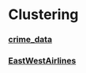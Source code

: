 # Clustering
### [crime_data](https://github.com/Aman451645/crime_data)
### [EastWestAirlines](https://github.com/Aman451645/EastWestAirlines)
